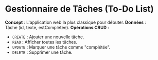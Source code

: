 # Gestionnaire de Tâches (To-Do List)

**Concept** : L'application web la plus classique pour débuter.
**Données** : Tâche (id, texte, estComplétée).
**Opérations CRUD :**
* `CREATE` : Ajouter une nouvelle tâche.
* `READ` : Afficher toutes les tâches.
* `UPDATE` : Marquer une tâche comme "complétée".
* `DELETE` : Supprimer une tâche.